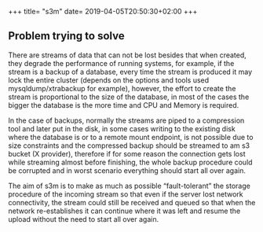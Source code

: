 +++
title= "s3m"
date= 2019-04-05T20:50:30+02:00
+++


## Problem trying to solve

There are streams of data that can not be lost besides that when created,
they degrade the performance of running systems, for example, if the stream
is a backup of a database, every time the stream is produced it may lock the
entire cluster (depends on the options and tools used mysqldump/xtrabackup for
example), however, the effort to create the stream is proportional to the size
of the database, in most of the cases the bigger the database is the more time
and CPU and Memory is required.

In the case of backups, normally the streams are piped to a compression tool
and later put in the disk, in some cases writing to the existing disk where
the database is or to a remote mount endpoint, is not possible due to size
constraints and the compressed backup should be streamed to am s3 bucket (X
provider), therefore if for some reason the connection gets lost while streaming
almost before finishing, the whole backup procedure could be corrupted and in
worst scenario everything should start all over again.

The aim of s3m is to make as much as possible “fault-tolerant” the storage
procedure of the incoming stream so that even if the server lost network
connectivity, the stream could still be received and queued so that when the
network re-establishes it can continue where it was left and resume the upload
without the need to start all over again.
